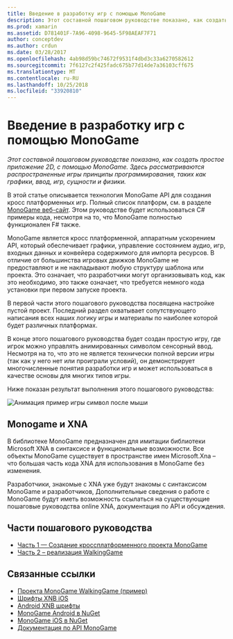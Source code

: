 ```yaml
---
title: Введение в разработку игр с помощью MonoGame
description: Этот составной пошаговом руководстве показано, как создать простое приложение 2D, с помощью MonoGame.  Здесь рассматриваются распространенные игры принципы программирования, таких как графики, ввод, игр, сущности и физики.
ms.prod: xamarin
ms.assetid: D781401F-7A96-4098-9645-5F98AEAF7F71
author: conceptdev
ms.author: crdun
ms.date: 03/28/2017
ms.openlocfilehash: 4ab98d59bc74672f9531f4dbd3c33a6270582612
ms.sourcegitcommit: 7f6127c2f425fadc675b77d14de7a36103cff675
ms.translationtype: MT
ms.contentlocale: ru-RU
ms.lasthandoff: 10/25/2018
ms.locfileid: "33920810"
---
```

# <a name="introduction-to-game-development-with-monogame"></a>Введение в разработку игр с помощью MonoGame

_Этот составной пошаговом руководстве показано, как создать простое приложение 2D, с помощью MonoGame.  Здесь рассматриваются распространенные игры принципы программирования, таких как графики, ввод, игр, сущности и физики._

В этой статье описывается технология MonoGame API для создания кросс платформенных игр. Полный список платформ, см. в разделе [MonoGame веб-сайт](http://www.monogame.net/). Этом руководстве будет использоваться C# примеры кода, несмотря на то, что MonoGame полностью функционален F# также.

MonoGame является кросс платформенной, аппаратным ускорением API, который обеспечивает графики, управление состоянием аудио, игр, входных данных и конвейера содержимого для импорта ресурсов. В отличие от большинства игровых движков MonoGame не предоставляют и не накладывают любую структуру шаблона или проекта.  Это означает, что разработчики могут организовывать код, как это необходимо, это также означает, что требуется немного кода установки при первом запуске проекта.

В первой части этого пошагового руководства посвящена настройке пустой проект. Последний раздел охватывает сопутствующего написания всех наших логику игры и материалы по наиболее которой будет различных платформах.

В конце этого пошагового руководства будет создан простую игру, где игрок можно управлять анимированных символом сенсорный ввод.  Несмотря на то, что это не является технически полной версии игры (так как у него нет или проиграли условий), он демонстрирует многочисленные понятия разработки игр и может использоваться в качестве основы для многих типов игры. 

Ниже показан результат выполнения этого пошагового руководства:

![Анимация пример игры символ после мыши](images/image1.gif)

## <a name="monogame-and-xna"></a>Monogame и XNA

В библиотеке MonoGame предназначен для имитации библиотеки Microsoft XNA в синтаксисе и функциональные возможности.  Все объекты MonoGame существует в пространстве имен Microsoft.Xna – что большая часть кода XNA для использования в MonoGame без изменения. 

Разработчики, знакомые с XNA уже будут знакомы с синтаксисом MonoGame и разработчиков, Дополнительные сведения о работе с MonoGame будут иметь возможность ссылаться на существующие пошаговые руководства online XNA, документация по API и обсуждения.


## <a name="walkthrough-parts"></a>Части пошагового руководства

- [Часть 1 — Создание кроссплатформенного проекта MonoGame](~/graphics-games/monogame/introduction/part1.md)
- [Часть 2 – реализация WalkingGame](~/graphics-games/monogame/introduction/part2.md)

## <a name="related-links"></a>Связанные ссылки

- [Проекта MonoGame WalkingGame (пример)](https://developer.xamarin.com/samples/mobile/WalkingGameMG/)
- [Шрифты XNB iOS](https://github.com/mono/CocosSharp/tree/master/Samples/GameStarterKit/GameStarterKit/Content/fonts)
- [Android XNB шрифты](https://github.com/mono/CocosSharp/tree/master/Samples/GameStarterKit/GameStarterKit/Assets/Content/fonts)
- [MonoGame Android в NuGet](https://www.nuget.org/packages/MonoGame.Framework.Android/)
- [MonoGame iOS в NuGet](https://www.nuget.org/packages/MonoGame.Framework.iOS/)
- [Документация по API MonoGame](http://www.monogame.net/documentation/?page=main)
